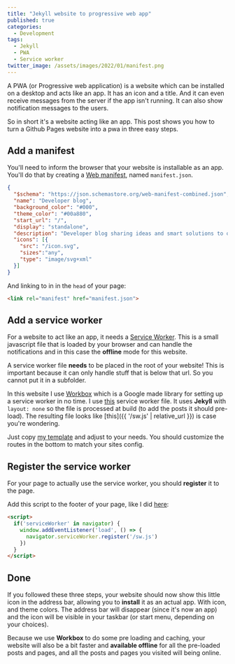 ```yaml
---
title: "Jekyll website to progressive web app"
published: true
categories:
  - Development
tags:
  - Jekyll
  - PWA
  - Service worker
twitter_image: /assets/images/2022/01/manifest.png
---
```


A PWA (or Progressive web application) is a website which can be installed on a desktop and acts like an app. It has an icon and a title. And it can even receive messages from the server if the app isn't running. It can also show notification messages to the users.

So in short it's a website acting like an app. This post shows you how to turn a Github Pages website into a pwa in three easy steps.

<!--more-->

## Add a manifest

You'll need to inform the browser that your website is installable as an app. You'll do that by creating a [Web manifest](https://developer.mozilla.org/en-US/docs/Web/Manifest), named `manifest.json`.

```json
{
  "$schema": "https://json.schemastore.org/web-manifest-combined.json",
  "name": "Developer blog",
  "background_color": "#000",
  "theme_color": "#00a880",
  "start_url": "/",
  "display": "standalone",
  "description": "Developer blog sharing ideas and smart solutions to others",
  "icons": [{
    "src": "/icon.svg",
    "sizes":"any",
    "type": "image/svg+xml"
  }]
}
```

And linking to in in the `head` of your page:

```html
<link rel="manifest" href="manifest.json">
```

## Add a service worker

For a website to act like an app, it needs a [Service Worker](https://developer.mozilla.org/en-US/docs/Web/API/Service_Worker_API). This is a small javascript file that is loaded by your browser and can handle the notifications and in this case the **offline** mode for this website.

A service worker file **needs** to be placed in the root of your website! This is important because it can only handle stuff that is below that url. So you cannot put it in a subfolder.

In this website I use [Workbox](https://developers.google.com/web/tools/workbox) which is a Google made library for setting up a service worker in no time. I use [this](https://github.com/svrooij/svrooij.github.io/blob/master/sw.js) service worker file. It uses **Jekyll** with `layout: none` so the file is processed at build (to add the posts it should pre-load). The resulting file looks like [this]({{ '/sw.js' | relative_url }}) is case you're wondering.

Just copy [my template](https://github.com/svrooij/svrooij.github.io/blob/master/sw.js) and adjust to your needs. You should customize the routes in the bottom to match your sites config.

## Register the service worker

For your page to actually use the service worker, you should **register** it to the page.

Add this script to the footer of your page, like I did [here](https://github.com/svrooij/svrooij.github.io/blob/8afa2b0c2b40d30f70753c33432f84edea62e5f5/_includes/footer.html#L1-L7):

```html
<script>
  if('serviceWorker' in navigator) {
    window.addEventListener('load', () => {
      navigator.serviceWorker.register('/sw.js')
    })
  }
</script>
```

## Done

If you followed these three steps, your website should now show this little icon in the address bar, allowing you to **install** it as an actual app. With icon, and theme colors. The address bar will disappear (since it's now an app) and the icon will be visible in your taskbar (or start menu, depending on your choices).

Because we use **Workbox** to do some pre loading and caching, your website will also be a bit faster and **available offline** for all the pre-loaded posts and pages, and all the posts and pages you visited will being online.
